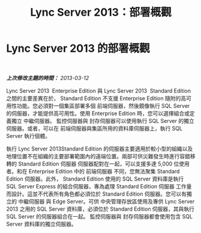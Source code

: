 ﻿---
title: Lync Server 2013：部署概觀
TOCTitle: 部署概觀
ms:assetid: da67555e-f410-4c37-9996-d511f37da8d1
ms:mtpsurl: https://technet.microsoft.com/zh-tw/library/JJ205305(v=OCS.15)
ms:contentKeyID: 49292507
ms.date: 08/10/2015
mtps_version: v=OCS.15
ms.translationtype: HT
---

# Lync Server 2013 的部署概觀

 

_**上次修改主題的時間：** 2013-03-12_

Lync Server 2013  Enterprise Edition 與 Lync Server 2013  Standard Edition 之間的主要差異在於， Standard Edition 不支援 Enterprise Edition 隨附的高可用性功能。您必須對一個集區部署多個 前端伺服器，然後鏡像執行 SQL Server 的伺服器，才能提供高可用性。使用 Enterprise Edition 時，您可以選擇組合或定義獨立 中繼伺服器。 監控伺服器與 封存伺服器可以使用執行 SQL Server 的獨立伺服器。或者，可以在 前端伺服器與集區所用的資料庫伺服器上，執行 SQL Server 執行個體。

執行 Lync Server 2013Standard Edition 的伺服器主要適用於較小型的組織以及地理位置不在組織的主要部署範圍內的遠端位置。兩部可供災難發生時進行容錯移轉的 Standard Edition 伺服器 伺服器配對在一起，可以支援多達 5,000 位使用者。和在 Enterprise Edition 中的 前端伺服器 不同，您無法聚集 Standard Edition 伺服器。此外， Standard Edition 使用的 SQL Server 資料庫是執行 SQL Server Express 的組合伺服器，專為處理 Standard Edition 伺服器 工作量而設計。這並不代表所有角色都必須位於 Standard Edition 伺服器。您可以有獨立的 中繼伺服器 與 Edge Server。可供 中央管理存放區使用及專供 Lync Server 2013 之用的 SQL Server 資料庫，必須位於 Standard Edition 伺服器，其與執行 SQL Server 的伺服器組合在一起。 監控伺服器與 封存伺服器都會使用包含 SQL Server 資料庫的獨立伺服器。

